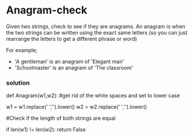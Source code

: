 # Anagram-check
Given two strings, check to see if they are anagrams. An anagram is when the two strings can be written using the exact same letters (so you can just rearrange the letters to get a different phrase or word)


For example;
- 'A gentleman' is an anagram of 'Elegant man'
- 'Schoolmaster' is an anagram of 'The classroom'

### solution

def Anagram(w1,w2):
  #get rid of the white spaces and set to lower case
  
  w1 = w1.replace(' ','').lower()
  w2 = w2.replace(' ','').lower()
  
  #Check if the length of both strings are equal
  
  
  if len(w1) != len(w2):
    return False
  
